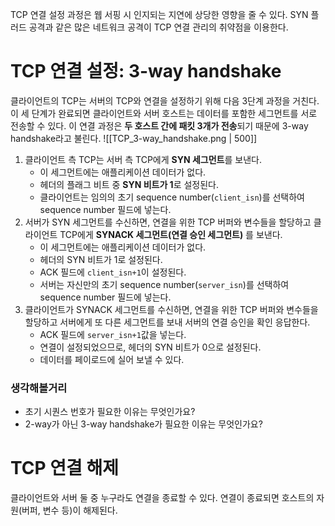 TCP 연결 설정 과정은 웹 서핑 시 인지되는 지연에 상당한 영향을 줄 수 있다.
SYN 플러드 공격과 같은 많은 네트워크 공격이 TCP 연결 관리의 취약점을 이용한다.
# TCP 연결 설정: 3-way handshake
클라이언트의 TCP는 서버의 TCP와 연결을 설정하기 위해 다음 3단계 과정을 거친다.
이 세 단계가 완료되면 클라이언트와 서버 호스트는 데이터를 포함한 세그먼트를 서로 전송할 수 있다.
이 연결 과정은 **두 호스트 간에 패킷 3개가 전송**되기 때문에 3-way handshake라고 불린다.
![[TCP_3-way_handshake.png | 500]]
1. 클라이언트 측 TCP는 서버 측 TCP에게 **SYN 세그먼트**를 보낸다.
	- 이 세그먼트에는 애플리케이션 데이터가 없다.
	- 헤더의 플래그 비트 중 **SYN 비트가 1**로 설정된다.
	- 클라이언트는 임의의 초기 sequence number(`client_isn`)를 선택하여 sequence number 필드에 넣는다.
2. 서버가 SYN 세그먼트를 수신하면, 연결을 위한 TCP 버퍼와 변수들을 할당하고 클라이언트 TCP에게 **SYNACK 세그먼트(연결 승인 세그먼트)** 를 보낸다.
	- 이 세그먼트에는 애플리케이션 데이터가 없다.
	- 헤더의 SYN 비트가 1로 설정된다.
	- ACK 필드에 `client_isn+1`이 설정된다.
	- 서버는 자신만의 초기 sequence number(`server_isn`)를 선택하여 sequence number 필드에 넣는다.
3. 클라이언트가 SYNACK 세그먼트를 수신하면, 연결을 위한 TCP 버퍼와 변수들을 할당하고 서버에게 또 다른 세그먼트를 보내 서버의 연결 승인을 확인 응답한다.
	- ACK 필드에 `server_isn+1`값을 넣는다.
	- 연결이 설정되었으므로, 헤더의 SYN 비트가 0으로 설정된다.
	- 데이터를 페이로드에 실어 보낼 수 있다.
### 생각해볼거리
- 초기 시퀀스 번호가 필요한 이유는 무엇인가요?
- 2-way가 아닌 3-way handshake가 필요한 이유는 무엇인가요?
# TCP 연결 해제
클라이언트와 서버 둘 중 누구라도 연결을 종료할 수 있다. 연결이 종료되면 호스트의 자원(버퍼, 변수 등)이 해제된다.
